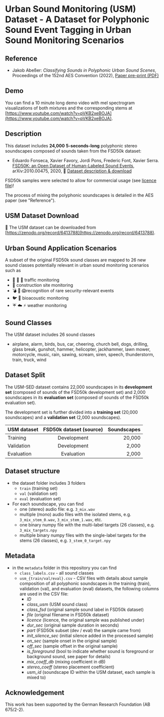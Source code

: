 # Urban Sound Monitoring (USM) Dataset - A Dataset for Polyphonic Sound Event Tagging in Urban Sound Monitoring Scenarios

## Reference

- Jakob Abeßer: *Classifying Sounds in Polyphonic Urban Sound Scenes*, Proceedings of the 152nd AES Convention (2022), [Paper pre-print (PDF)](./paper/Abesser_2022_UrbanSoundsPreprint_AES.pdf)

## Demo

You can find a 10 minute long demo video with mel spectrogram visualizations of both mixtures and the corresponding stems at [https://www.youtube.com/watch?v=pVKB2xeBOJA](https://www.youtube.com/watch?v=pVKB2xeBOJA).
 
## Description 

This dataset includes **24,000** **5-seconds-long** polyphonic stereo soundscapes composed of sounds taken from the FSD50k dataset:

- Eduardo Fonseca, Xavier Favory, Jordi Pons, Frederic Font, Xavier Serra. [FSD50K: an Open Dataset of Human-Labeled Sound Events](https://arxiv.org/abs/2010.00475), arXiv:2010.00475, 2020, :floppy_disk: [Dataset description & download](https://zenodo.org/record/4060432)

FSD50k samples were selected to allow for commercial usage (see [licence file](LICENCE.md))!

The process of mixing the polyphonic soundscapes is detailed in the AES paper (see "Reference").

## USM Dataset Download

:floppy_disk: The USM dataset can be downloaded from [https://zenodo.org/record/6413788](https://zenodo.org/record/6413788).

## Urban Sound Application Scenarios

A subset of the original FSD50k sound classes are mapped to 26 new sound classes potentially relevant in urban sound monitoring scenarios such as
  - :car: :bus: :helicopter: traffic monitoring
  - :construction: construction site monitoring
  - :bomb: :rotating_light: :scream:recognition of rare security-relevant events
  - :bird: :dog: bioacoustic monitoring
  - :umbrella: :cloud: :zap: weather monitoring

## Sound Classes

The USM dataset includes 26 sound classes

- airplane, alarm, birds, bus, car, cheering, church bell, dogs, drilling, glass break, gunshot, hammer, helicopter, jackhammer, lawn mower, motorcycle, music, rain, sawing, scream, siren, speech, thunderstorm, train, truck, wind

## Dataset Split

The USM-SED dataset contains 22,000 soundscapes in its **development set** (composed of sounds of the FSD50k development 
set) and 2,000 soundscapes 
in its **evaluation set** (composed of sounds of the FSD50k evaluation set).

The development set is further divided into a **training set** (20,000 soundscapes) and a **validation set** (2,000 soundscapes).


| USM dataset | FSD50k dataset (source) | Soundscapes  |
| :-------------   | :----------:   | -----------: |
|  Training        | Development    | 20,000       |
|  Validation      | Development    |  2,000       |
|  Evaluation      | Evaluation     |  2,000       |


## Dataset structure

- the dataset folder includes 3 folders
  - `train` (training set)
  - `val` (validation set)
  - `eval` (evaluation set)
- For each soundscape, you can find
  - one (stereo) audio file: e.g. `3_mix.wav`
  - multiple (mono) audio files with the isolated stems, e.g. `3_mix_stem_0.wav`, `3_mix_stem_1.wav`, etc. 
  - one binary numpy file with the multi-label targets (26 classes), e.g. `3_mix_targets.npy`
  - multiple binary numpy files with the single-label targets for the stems (26 classes), e.g. `3_stem_0_target.npy`
  
## Metadata

- in the `metadata` folder in this repository you can find
  - `class_labels.csv` - all sound classes
  - `usm_{train/val/eval}.csv` - CSV files with details about sample composition of all polyphonic soundscapes in the training (train), validation (val), and evaluation (eval) datasets, the following columns are used in the CSV file:
    - _ID_
    - _class_usm_ (USM sound class)
    - _class_fsd_ (original sample sound label in FSD50k dataset)
    - _file_ (original filename in FSD50k dataset)
    - _licence_ (licence, the original sample was published under)
    - _dur_sec_ (original sample duration in seconds)
    - _part_ (FSD50k subset (dev / eval) the sample came from)
    - _init_silence_sec_ (initial silence added in the processed sample)
    - _on_sec_ (sample onset in the original sample)
    - _off_sec_ (sample offset in the original sample)
    - _is_foreground_ (bool to indicate whether sound is foreground or background sound, see paper for details)
    - _mix_coeff_db_ (mixing coefficient in dB)
    - _stereo_coeff_ (stereo placement coefficient)
    - _usm_id_ (soundscape ID within the USM dataset, each sample is mixed to)  
    
   
## Acknowledgement

This work has been supported by the German Research Foundation (AB 675/2-2). 
